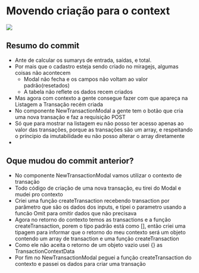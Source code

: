 # Movendo criação para o context

![](https://imgur.com/ilan0K9.png)

## Resumo do commit
* Ante de calcular os sumarys de entrada, saídas, e total.
* Por mais que o cadastro esteja sendo criado no miragejs, algumas coisas não acontecem
  - Modal não fecha e os campos não voltam ao valor padrão(resetados)
  - A tabela não reflete os dados recem criados
* Mas agora com contexto a gente consegue fazer com que apareça na Listagem a Transação recém criada
* No componente NewTransactionModal a gente tem o botão que cria uma nova transação e faz a requisição POST
* Só que para mostrar na listagem eu não posso ter acesso apenas ao valor das transações, porque as transações 
são um array, e respeitando o príncipio da imutabilidade eu não posso alterar o array diretamente
*

## Oque mudou do commit anterior?
* No componente NewTransactionModal vamos utilizar o contexto de transação
* Todo código de criação de uma nova transação, eu tirei do Modal e mudei pro contexto
* Criei uma função createTransaction recebendo transaction por parâmetro que são os dados dos inputs,
e tipei o parametro usando a funcão Omit para omitir dados que não precisava
* Agora no retorno do contexto temos as transactions e a função createTransaction, porem o tipo padrão 
está como [], então criei uma tipagem para informar que o retorno do meu contexto será um objeto contendo
um array de transaction e uma função createTransaction
* Como ele não aceita o retorno de um objeto vazio usei {} as TransactionContextData
* Por fim no NewTransactionModal peguei a função createTransaction do contexto e passei os dados para 
criar uma transação

